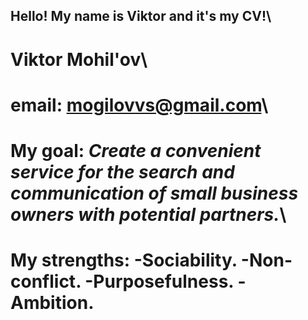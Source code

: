 ## Hello! My name is Viktor and it's my CV!\

# Viktor Mohil'ov\
# email: mogilovvs@gmail.com\
# My goal: _Create a convenient service for the search and communication of small business owners with potential partners._\
# My strengths: -Sociability. -Non-conflict. -Purposefulness. -Ambition.

